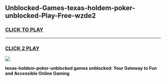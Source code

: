 
## Unblocked-Games-texas-holdem-poker-unblocked-Play-Free-wzde2
<h3>
<a href="https://premium76.site?title=texas-holdem-poker-unblocked&ref=10A">CLICK TO PLAY</a></h3>
<hr>

<h3>
<a href="https://premium76.site?title=texas-holdem-poker-unblocked&ref=10A">CLICK 2 PLAY</a>
  
</h3>

<a href="https://premium76.site?title=texas-holdem-poker-unblocked&ref=10A"><img src="https://clearcache.store/games.png"></a>


**texas-holdem-poker-unblocked games unblocked: Your Gateway to Fun and Accessible Online Gaming**
